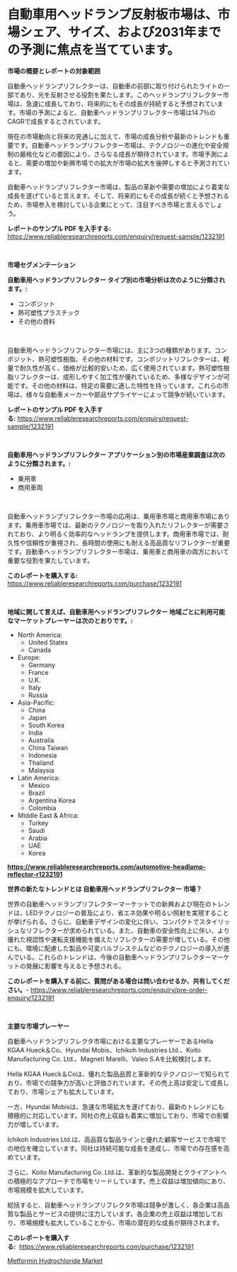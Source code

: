<p><h1>自動車用ヘッドランプ反射板市場は、市場シェア、サイズ、および2031年までの予測に焦点を当てています。</h1></p><p><strong>市場の概要とレポートの対象範囲</strong></p>
<p><p>自動車ヘッドランプリフレクターは、自動車の前部に取り付けられたライトの一部であり、光を反射させる役割を果たします。このヘッドランプリフレクター市場は、急速に成長しており、将来的にもその成長が持続すると予想されています。市場の予測によると、自動車ヘッドランプリフレクター市場は14.7％のCAGRで成長するとされています。</p><p>現在の市場動向と将来の見通しに加えて、市場の成長分析や最新のトレンドも重要です。自動車ヘッドランプリフレクター市場は、テクノロジーの進化や安全規制の厳格化などの要因により、さらなる成長が期待されています。市場予測によると、需要の増加や新興市場での拡大が市場の拡大を後押しすると予測されています。</p><p>自動車ヘッドランプリフレクター市場は、製品の革新や需要の増加により着実な成長を遂げていると言えます。そして、将来的にもその成長が続くと予想されるため、市場参入を検討している企業にとって、注目すべき市場と言えるでしょう。</p></p>
<p><strong>レポートのサンプル PDF を入手する:</strong> <a href="https://www.reliableresearchreports.com/enquiry/request-sample/1232191">https://www.reliableresearchreports.com/enquiry/request-sample/1232191</a></p>
<p>&nbsp;</p>
<p><strong>市場セグメンテーション</strong></p>
<p><strong>自動車用ヘッドランプリフレクター タイプ別の市場分析は次のように分類されます。:</strong></p>
<p><ul><li>コンポジット</li><li>熱可塑性プラスチック</li><li>その他の資料</li></ul></p>
<p>&nbsp;</p>
<p><p>自動車用ヘッドランプリフレクター市場には、主に3つの種類があります。コンポジット、熱可塑性樹脂、その他の材料です。コンポジットリフレクターは、軽量で耐久性が高く、価格が比較的安いため、広く使用されています。熱可塑性樹脂リフレクターは、成形しやすく加工性が優れているため、多様なデザインが可能です。その他の材料は、特定の需要に適した特性を持っています。これらの市場は、様々な自動車メーカーや部品サプライヤーによって競争が続いています。</p></p>
<p><strong>レポートのサンプル PDF を入手する:</strong>&nbsp;<a href="https://www.reliableresearchreports.com/enquiry/request-sample/1232191">https://www.reliableresearchreports.com/enquiry/request-sample/1232191</a></p>
<p>&nbsp;</p>
<p><strong> 自動車用ヘッドランプリフレクター アプリケーション別の市場産業調査は次のように分類されます。:</strong></p>
<p><ul><li>乗用車</li><li>商用車両</li></ul></p>
<p>&nbsp;</p>
<p><p>自動車ヘッドランプリフレクター市場の応用は、乗用車市場と商用車市場にあります。乗用車市場では、最新のテクノロジーを取り入れたリフレクターが需要されており、より明るく効率的なヘッドランプを提供します。商用車市場では、耐久性や信頼性が重視され、長時間の使用にも耐える高品質なリフレクターが重要です。自動車ヘッドランプリフレクター市場は、乗用車と商用車の両方において重要な役割を果たしています。</p></p>
<p><strong>このレポートを購入する:</strong>&nbsp; <a href="https://www.reliableresearchreports.com/purchase/1232191">https://www.reliableresearchreports.com/purchase/1232191</a></p>
<p>&nbsp;</p>
<p><strong>地域に関して言えば、自動車用ヘッドランプリフレクター 地域ごとに利用可能なマーケットプレーヤーは次のとおりです。:</strong></p>
<p><ul>
    <li>
        North America:
        <ul>
            <li>United States</li>
            <li>Canada</li>
        </ul>
    </li>
    <li>
        Europe:
        <ul>
            <li>Germany</li>
            <li>France</li>
            <li>U.K.</li>
            <li>Italy</li>
            <li>Russia</li>
        </ul>
    </li>
    <li>
        Asia-Pacific:
        <ul>
            <li>China</li>
            <li>Japan</li>
            <li>South Korea</li>
            <li>India</li>
            <li>Australia</li>
            <li>China Taiwan</li>
            <li>Indonesia</li>
            <li>Thailand</li>
            <li>Malaysia</li>
        </ul>
    </li>
    <li>
        Latin America:
        <ul>
            <li>Mexico</li>
            <li>Brazil</li>
            <li>Argentina Korea</li>
            <li>Colombia</li>
        </ul>
    </li>
    <li>
        Middle East & Africa:
        <ul>
            <li>Turkey</li>
            <li>Saudi</li>
            <li>Arabia</li>
            <li>UAE</li>
            <li>Korea</li>
        </ul>
    </li>
    </ul></p>
<p><strong><a href="https://www.reliableresearchreports.com/automotive-headlamp-reflector-r1232191">https://www.reliableresearchreports.com/automotive-headlamp-reflector-r1232191</a></strong>&nbsp;</p>
<p><strong>世界の新たなトレンドとは 自動車用ヘッドランプリフレクター 市場？</strong></p>
<p><p>世界の自動車ヘッドランプリフレクターマーケットでの新興および現在のトレンドは、LEDテクノロジーの普及により、省エネ効果や明るい照射を実現することが挙げられる。さらに、自動車デザインの変化に伴い、コンパクトでスタイリッシュなリフレクターが求められている。また、自動車の安全性向上に伴い、より優れた視認性や運転支援機能を備えたリフレクターの需要が増している。その他にも、環境に配慮した製品や可変バルブシステムなどのテクノロジーの導入が進んでいる。これらのトレンドは、今後の自動車ヘッドランプリフレクターマーケットの発展に影響を与えると予想される。</p></p>
<p><strong>このレポートを購入する前に、質問がある場合は問い合わせるか、共有してください。</strong>- <a href="https://www.reliableresearchreports.com/enquiry/pre-order-enquiry/1232191">https://www.reliableresearchreports.com/enquiry/pre-order-enquiry/1232191</a></p>
<p>&nbsp;</p>
<p><strong>主要な市場プレーヤー</strong></p>
<p><p>自動車ヘッドランプリフレクタ市場における主要なプレーヤーであるHella KGAA Hueck＆Co、Hyundai Mobis、Ichikoh Industries Ltd.、Koito Manufacturing Co. Ltd.、Magneti Marelli、Valeo S.Aを比較検討します。 </p><p>Hella KGAA Hueck＆Coは、優れた製品品質と革新的なテクノロジーで知られており、市場での競争力が高いと評価されています。その売上高は安定して成長しており、市場シェアも拡大しています。 </p><p>一方、Hyundai Mobisは、急速な市場拡大を遂げており、最新のトレンドにも積極的に対応しています。同社の売上収益も着実に増加しており、市場での影響力が増しています。 </p><p>Ichikoh Industries Ltd.は、高品質な製品ラインと優れた顧客サービスで市場での地位を確立しています。同社は持続可能な成長を達成し、市場での存在感を高めています。 </p><p>さらに、Koito Manufacturing Co. Ltd.は、革新的な製品開発とクライアントへの積極的なアプローチで市場をリードしています。売上収益は増加傾向にあり、市場規模を拡大しています。 </p><p>総括すると、自動車ヘッドランプリフレクタ市場は競争が激しく、各企業は高品質な製品とサービスの提供に注力しています。各企業の売上収益は増加しており、市場規模も拡大していることから、市場の潜在的な成長が期待されます。</p></p>
<p><strong>このレポートを購入する:</strong>&nbsp;&nbsp;<a href="https://www.reliableresearchreports.com/purchase/1232191">https://www.reliableresearchreports.com/purchase/1232191</a></p>
<p><p><a href="https://cute-banjo-8ca.notion.site/Metformin-Hydrochloride-Market-Size-Growth-and-Forecast-from-2024-2031-357f9f3ab77e4f8d9c3ee0d75ea6e6f8">Metformin Hydrochloride Market</a></p></p>